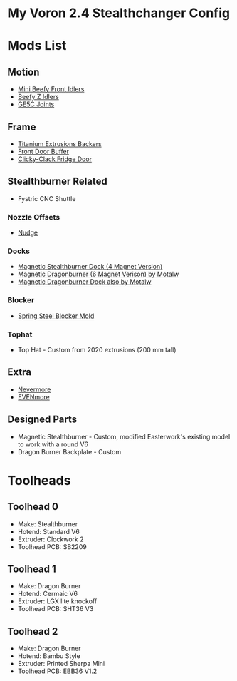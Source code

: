 # My Voron 2.4 Stealthchanger Config


# Mods List
## Motion
- [Mini Beefy Front Idlers](https://github.com/DraftShift/StealthChanger/tree/main/UserMods/BT123/MiniBFI%20%2B%20MicroBFI)
- [Beefy Z Idlers](https://github.com/clee/VoronBFI)
- [GE5C Joints](https://www.printables.com/model/618278-zero-offset-clamped-ge5c-mount-for-voron-24)

## Frame
- [Titanium Extrusions Backers](https://github.com/tanaes/whopping_Voron_mods/tree/main/extrusion_backers)
- [Front Door Buffer](https://github.com/DraftShift/DoorBuffer)
- [Clicky-Clack Fridge Door](https://github.com/tanaes/whopping_Voron_mods/tree/main/clickyclacky_door)

## Stealthburner Related
- Fystric CNC Shuttle
### Nozzle Offsets
- [Nudge](https://github.com/zruncho3d/nudge)

### Docks
- [Magnetic Stealthburner Dock (4 Magnet Version)](https://github.com/EasterWorks/Cergs-Stealthchanger/tree/main/STLs/Stealthburner-Magnetic-Dock)
- [Magnetic Dragonburner (6 Magnet Verison) by Motalw](https://discord.com/channels/1226846451028725821/1320029517376655462/1347878802751230005)
- [Magnetic Dragonburner Dock also by Motalw](https://discord.com/channels/1226846451028725821/1320029517376655462/1347878802751230005)
### Blocker
- [Spring Steel Blocker Mold](https://discord.com/channels/1226846451028725821/1226882180102357113/1377878963879280721)

### Tophat
- Top Hat - Custom from 2020 extrusions (200 mm tall)
  
## Extra
- [Nevermore](https://github.com/nevermore3d/Nevermore_Micro)
- [EVENmore](https://www.printables.com/model/964701-evenmore-bed-fans-with-style)


## Designed Parts
- Magnetic Stealthburner - Custom, modified Easterwork's existing model to work with a round V6
- Dragon Burner Backplate - Custom


# Toolheads
## Toolhead 0
- Make: Stealthburner
- Hotend: Standard V6
- Extruder: Clockwork 2
- Toolhead PCB: SB2209

## Toolhead 1
- Make: Dragon Burner
- Hotend: Cermaic V6
- Extruder: LGX lite knockoff
- Toolhead PCB: SHT36 V3


## Toolhead 2
- Make: Dragon Burner
- Hotend: Bambu Style
- Extruder: Printed Sherpa Mini
- Toolhead PCB: EBB36 V1.2
